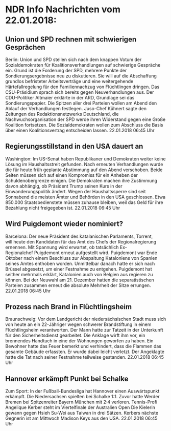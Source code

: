 # NDR Info Nachrichten vom 22.01.2018:


## Union und SPD rechnen mit schwierigen Gesprächen
Berlin: Union und SPD stellen sich nach dem knappen Votum der Sozialdemokraten für Koalitionsverhandlungen auf schwierige Gespräche ein. Grund ist die Forderung der SPD, mehrere Punkte der Sondierungsergebnisse neu zu diskutieren. Sie will auf die Abschaffung grundlos befristeter Arbeitsverträge und eine weitergehende Härtefallregelung für den Familiennachzug von Flüchtlingen dringen. Das CSU-Präsidium sprach sich bereits gegen Neuverhandlungen aus. Der CDU-Politiker Altmaier erklärte in der ARD, Grundlage sei das Sondierungspapier. Die Spitzen aller drei Parteien wollen am Abend den Ablauf der Verhandlungen festlegen. Juso-Chef Kühnert sagte den Zeitungen des Redaktionsnetzwerks Deutschland, die Nachwuchsorganisation der SPD werde ihren Widerstand gegen eine Große Koalition fortsetzen. Die Sozialdemokraten wollen zum Abschluss die Basis über einen Koalitionsvertrag entscheiden lassen. 22.01.2018 06:45 Uhr 

## Regierungsstillstand in den USA dauert an
Washington:	Im US-Senat haben Republikaner und Demokraten weiter keine Lösung im Haushaltsstreit gefunden. Nach erneuten Verhandlungen wurde die für heute früh geplante Abstimmung auf den Abend verschoben. Beide Seiten müssen sich auf einen Kompromiss für ein Anheben der Schuldenobergrenze einigen. Die Demokraten machen ihre Zustimmung davon abhängig, ob Präsident Trump seinen Kurs in der Einwanderungspolitik ändert. Wegen der Haushaltssperre sind seit Sonnabend die meisten Ämter und Behörden in den USA geschlossen. Etwa 850.000 Staatsbedienstete müssen zuhause bleiben, weil das Geld für ihre Bezahlung nicht freigegeben ist. 22.01.2018 06:45 Uhr 

## Wird Puigdemont wieder nominiert?
Barcelona: Der neue Präsident des katalanischen Parlaments, Torrent, will heute den Kandidaten für das Amt des Chefs der Regionalregierung ernennen. Mit Spannung wird erwartet, ob tatsächlich Ex-Regionalchef Puigdemont erneut aufgestellt wird. Puigdemont war Ende Oktober nach einem Beschluss zur Abspaltung Kataloniens von Spanien seines Amtes enthoben worden. Unmittelbar danach hatte er sich nach Brüssel abgesetzt, um einer Festnahme zu entgehen. Puigdemont hat seither mehrmals erklärt, Katalonien auch von Belgien aus regieren zu können. Bei der Neuwahl am 21. Dezember hatten die separatistischen Parteien zusammen erneut die absolute Mehrheit der Sitze errungen. 22.01.2018 06:45 Uhr 

## Prozess nach Brand in Flüchtlingsheim
Braunschweig: Vor dem Landgericht der niedersächsischen Stadt muss sich von heute an ein 22-Jähriger wegen schwerer Brandstiftung in einem Flüchtlingsheim verantworten. Der Mann hatte zur Tatzeit in der Unterkunft für den Sicherheitsdienst gearbeitet. Die Anklage wirft ihm vor, ein brennendes Handtuch in eine der Wohnungen geworfen zu haben. Ein Bewohner hatte das Feuer bemerkt und verhindert, dass die Flammen das gesamte Gebäude erfassten. Er wurde dabei leicht verletzt. Der Angeklagte hatte die Tat nach seiner Festnahme teilweise gestanden. 22.01.2018 06:45 Uhr 

## Hannover erkämpft Punkt bei Schalke
Zum Sport: In der Fußball-Bundesliga hat Hannover einen Auswärtspunkt erkämpft. Die Niedersachsen spielten bei Schalke 1:1. Zuvor hatte Werder Bremen bei Spitzenreiter Bayern München mit 2:4 verloren. Tennis-Profi Angelique Kerber steht im Viertelfinale der Australien Open Die Kielerin gewann gegen Hsieh Su-Wei aus Taiwan in drei Sätzen. Kerbers nächste Gegnerin ist am Mittwoch Madison Keys aus den USA. 22.01.2018 06:45 Uhr 
